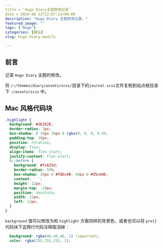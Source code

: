 ```yaml
---
title = 'Hugo Diary主题修改记录'
date = 2024-08-12T12:07:12+08:00
description: "Hugo Diary 主题修改记录。"
featured_image: ""
tags: ["Hugo"]
categories: [建站]
slug: hugo-diary-modify

---
```


## 前言

记录 `Hugo Diary` 主题的修改。

将 `/~/themes/diary/assets/scss/`目录下的`journal.scss`文件复制到站点根目录下 `~/assets/scss` 中。

## Mac 风格代码块

```scss
.highlight {
  background: #2E2E2E;
  border-radius: 5px;
  box-shadow: 0 10px 30px 0 rgba(0, 0, 0, 0.4);
  padding-top: 30px;
  position: relative;
  display: flex;
  align-items: flex-start;
  justify-content: flex-start;
  &::before {
    background: #fc625d;
    border-radius: 50%;
    box-shadow: 20px 0 #fdbc40, 40px 0 #35cd4b;
    content: ' ';
    height: 12px;
    margin-top: -20px;
    position: absolute;
    width: 12px;
    left: 12px;
  }
}
```

`background` 值可以修改为和 `highlight` 方案同样的背景色，或者也可以将 `pre{}` 代码块下这两行代码注释取消掉：

```scss
  background: rgba(46,46,46, 1) !important;
  color: rgba(255,255,255, 1);
```




